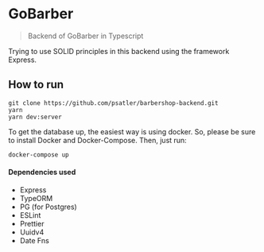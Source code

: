 # GoBarber
> Backend of GoBarber in Typescript

Trying to use SOLID principles in this backend using the framework Express.


## How to run

```
git clone https://github.com/psatler/barbershop-backend.git
yarn
yarn dev:server
```

To get the database up, the easiest way is using docker. So, please be sure to install Docker and Docker-Compose. Then, just run:
```
docker-compose up
```


#### Dependencies used

- Express
- TypeORM
- PG (for Postgres)
- ESLint
- Prettier
- Uuidv4
- Date Fns
